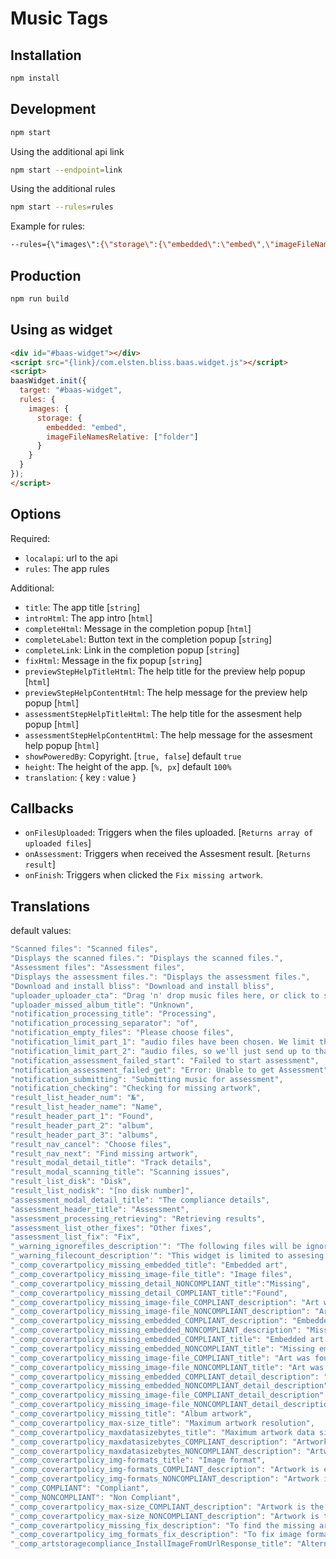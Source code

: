 # Music Tags

## Installation

```bash
npm install
```

## Development

```bash
npm start
```

Using the additional api link

```bash
npm start --endpoint=link
```

Using the additional rules

```bash
npm start --rules=rules
```

Example for rules:

```bash
--rules={\"images\":{\"storage\":{\"embedded\":\"embed\",\"imageFileNamesRelative\":[\"folder\"]},\"maxHeight\":900,\"maxWidth\":900,\"maxDataSizeBytes\":600000,\"permittedFormats\":[\"jpeg\"]}}
```

## Production

```bash
npm run build
```

## Using as widget

```html
<div id="#baas-widget"></div>
<script src="{link}/com.elsten.bliss.baas.widget.js"></script>
<script>
baasWidget.init({
  target: "#baas-widget",
  rules: {
    images: {
      storage: {
        embedded: "embed",
        imageFileNamesRelative: ["folder"]
      }
    }
  }
});
</script>
```

## Options

Required:

*   `localapi`: url to the api
*   `rules`: The app rules

Additional:

*   `title`: The app title [`string`]
*   `introHtml`: The app intro [`html`]
*   `completeHtml`: Message in the completion popup [`html`]
*   `completeLabel`: Button text in the completion popup [`string`]
*   `completeLink`: Link in the completion popup [`string`]
*   `fixHtml`: Message in the fix popup [`string`]
*   `previewStepHelpTitleHtml`: The help title for the preview help popup [`html`]
*   `previewStepHelpContentHtml`: The help message for the preview help popup [`html`]
*   `assessmentStepHelpTitleHtml`: The help title for the assesment help popup [`html`]
*   `assessmentStepHelpContentHtml`: The help message for the assesment help popup [`html`]
*   `showPoweredBy`: Copyright. [`true, false`] default `true`
*   `height`: The height of the app. [`%, px`] default `100%`
*   `translation`: { key : value }

## Callbacks

*   `onFilesUploaded`: Triggers when the files uploaded. [`Returns array of uploaded files`]
*   `onAssessment`: Triggers when received the Assesment result. [`Returns result`]
*   `onFinish`: Triggers when clicked the `Fix missing artwork`.

## Translations

default values:

```javascript
"Scanned files": "Scanned files",
"Displays the scanned files.": "Displays the scanned files.",
"Assessment files": "Assessment files",
"Displays the assessment files.": "Displays the assessment files.",
"Download and install bliss": "Download and install bliss",
"uploader_uploader_cta": "Drag 'n' drop music files here, or click to select",
"uploader_missed_album_title": "Unknown",
"notification_processing_title": "Processing",
"notification_processing_separator": "of",
"notification_empty_files": "Please choose files",
"notification_limit_part_1": "audio files have been chosen. We limit this demo to the assessment of",
"notification_limit_part_2": "audio files, so we'll just send up to that number, whole albums only.",
"notification_assessment_failed_start": "Failed to start assessment",
"notification_assessment_failed_get": "Error: Unable to get Assessment",
"notification_submitting": "Submitting music for assessment",
"notification_checking": "Checking for missing artwork",
"result_list_header_num": "№",
"result_list_header_name": "Name",
"result_header_part_1": "Found",
"result_header_part_2": "album",
"result_header_part_3": "albums",
"result_nav_cancel": "Choose files",
"result_nav_next": "Find missing artwork",
"result_modal_detail_title": "Track details",
"result_modal_scanning_title": "Scanning issues",
"result_list_disk": "Disk",
"result_list_nodisk": "[no disk number]",
"assessment_modal_detail_title": "The compliance details",
"assessment_header_title": "Assessment",
"assessment_processing_retrieving": "Retrieving results",
"assessment_list_other_fixes": "Other fixes",
"assessment_list_fix": "Fix",
"_warning_ignorefiles_description'": "The following files will be ignored:",
"_warning_filecount_description'": "This widget is limited to assesing up to sixty music files, rounded down to the nearest full album. We ignored:",
"_comp_coverartpolicy_missing_embedded_title": "Embedded art",
"_comp_coverartpolicy_missing_image-file_title": "Image files",
"_comp_coverartpolicy_missing_detail_NONCOMPLIANT_title":"Missing",
"_comp_coverartpolicy_missing_detail_COMPLIANT_title":"Found",
"_comp_coverartpolicy_missing_image-file_COMPLIANT_description": "Art was found at",
"_comp_coverartpolicy_missing_image-file_NONCOMPLIANT_description": "Art was missing at",
"_comp_coverartpolicy_missing_embedded_COMPLIANT_description": "Embedded art was found in",
"_comp_coverartpolicy_missing_embedded_NONCOMPLIANT_description": "Missing embedded art from",
"_comp_coverartpolicy_missing_embedded_COMPLIANT_title": "Embedded art was found",
"_comp_coverartpolicy_missing_embedded_NONCOMPLIANT_title": "Missing embedded art",
"_comp_coverartpolicy_missing_image-file_COMPLIANT_title": "Art was found",
"_comp_coverartpolicy_missing_image-file_NONCOMPLIANT_title": "Art was missing",
"_comp_coverartpolicy_missing_embedded_COMPLIANT_detail_description": "Embedded art was found in:",
"_comp_coverartpolicy_missing_embedded_NONCOMPLIANT_detail_description": "Missing embedded art from:",
"_comp_coverartpolicy_missing_image-file_COMPLIANT_detail_description": "Art was found at:",
"_comp_coverartpolicy_missing_image-file_NONCOMPLIANT_detail_description": "Art was missing at:",
"_comp_coverartpolicy_missing_title": "Album artwork",
"_comp_coverartpolicy_max-size_title": "Maximum artwork resolution",
"_comp_coverartpolicy_maxdatasizebytes_title": "Maximum artwork data size",
"_comp_coverartpolicy_maxdatasizebytes_COMPLIANT_description": "Artwork is under the maximum size.",
"_comp_coverartpolicy_maxdatasizebytes_NONCOMPLIANT_description": "Artwork is too large.",
"_comp_coverartpolicy_img-formats_title": "Image format",
"_comp_coverartpolicy_img-formats_COMPLIANT_description": "Artwork is encoded in an acceptable format.",
"_comp_coverartpolicy_img-formats_NONCOMPLIANT_description": "Artwork is encoded in an unacceptable format.",
"_comp_COMPLIANT": "Compliant",
"_comp_NONCOMPLIANT": "Non Compliant",
"_comp_coverartpolicy_max-size_COMPLIANT_description": "Artwork is the correct size",
"_comp_coverartpolicy_max-size_NONCOMPLIANT_description": "Artwork is the incorrect size",
"_comp_coverartpolicy_missing_fix_description": "To find the missing artwork for your albums",
"_comp_coverartpolicy_img_formats_fix_description": "To fix image formats in your music library",
"_comp_artstoragecompliance_InstallImageFromUrlResponse_title": "Alternative art"
```